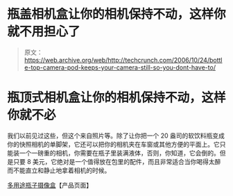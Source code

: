 # 瓶盖相机盒让你的相机保持不动，这样你就不用担心了

> 原文：<https://web.archive.org/web/http://techcrunch.com/2006/10/24/bottle-top-camera-pod-keeps-your-camera-still-so-you-dont-have-to/>

# 瓶顶式相机盒让你的相机保持不动，这样你就不必

我们以前见过这些，但这个来自照片等。除了让你把一个 20 盎司的软饮料瓶变成你的快照相机的单脚架，它还可以把你的相机夹在车窗或其他方便的平面上。它只能装一个一磅重的相机，你需要在瓶子里装满液体，否则，你知道，它会倒的。但是只要 8 美元，它绝对是一个值得放在包里的配件，而且非常适合当你喝得太醉而不能直立和静止地拿着相机的时候。

[多用途瓶子摄像盒](https://web.archive.org/web/20210302022714/http://www.photoetconline.com/00574.html)【产品页面】